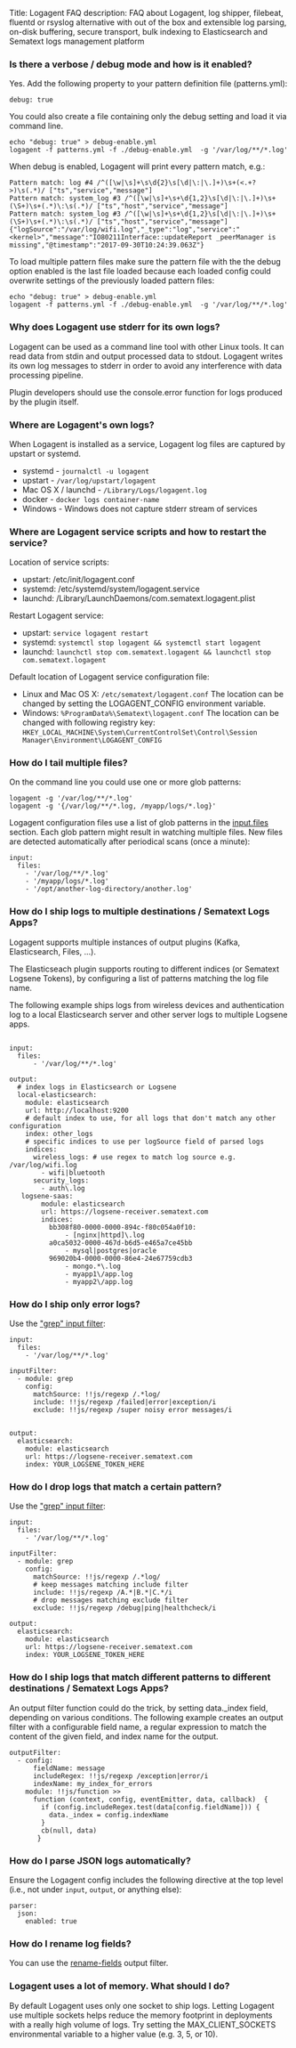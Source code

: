 Title: Logagent FAQ
description: FAQ about Logagent, log shipper, filebeat, fluentd or rsyslog alternative with out of the box and extensible log parsing, on-disk buffering, secure transport, bulk indexing to Elasticsearch and Sematext logs management platform

### Is there a verbose / debug mode and how is it enabled?

Yes. Add the following property to your pattern definition file (patterns.yml): 

```
debug: true
```

You could also create a file containing only the debug setting and load it via command line. 

```
echo "debug: true" > debug-enable.yml
logagent -f patterns.yml -f ./debug-enable.yml  -g '/var/log/**/*.log'
```

When debug is enabled, Logagent will print every pattern match, e.g.: 

```
Pattern match: log #4 /^([\w|\s]+\s\d{2}\s[\d|\:|\.]+)\s+(<.+?>)\s(.*)/ ["ts","service","message"]
Pattern match: system_log #3 /^([\w|\s]+\s+\d{1,2}\s[\d|\:|\.]+)\s+(\S+)\s+(.*)\:\s(.*)/ ["ts","host","service","message"]
Pattern match: system_log #3 /^([\w|\s]+\s+\d{1,2}\s[\d|\:|\.]+)\s+(\S+)\s+(.*)\:\s(.*)/ ["ts","host","service","message"]
{"logSource":"/var/log/wifi.log","_type":"log","service":"<kernel>","message":"IO80211Interface::updateReport _peerManager is missing","@timestamp":"2017-09-30T10:24:39.063Z"}
```

To load multiple pattern files make sure the pattern file with the the debug option enabled is the last file loaded because each loaded config could overwrite settings of the previously loaded pattern files:

``` 
echo "debug: true" > debug-enable.yml
logagent -f patterns.yml -f ./debug-enable.yml  -g '/var/log/**/*.log'
```

### Why does Logagent use stderr for its own logs?

Logagent can be used as a command line tool with other Linux tools.  It can read data from stdin and output processed data to stdout. Logagent writes its own log messages to stderr in order to avoid any interference with data processing pipeline. 

Plugin developers should use the console.error function for logs produced by the plugin itself. 


### Where are Logagent's own logs? 

When Logagent is installed as a service, Logagent log files are captured by upstart or systemd. 

- systemd - `journalctl -u logagent`
- upstart - `/var/log/upstart/logagent`
- Mac OS X / launchd - `/Library/Logs/logagent.log`
- docker - `docker logs container-name`
- Windows - Windows does not capture stderr stream of services 

### Where are Logagent service scripts and how to restart the service?

Location of service scripts:

- upstart: /etc/init/logagent.conf
- systemd: /etc/systemd/system/logagent.service
- launchd: /Library/LaunchDaemons/com.sematext.logagent.plist

Restart Logagent service:

- upstart: `service logagent restart`
- systemd: `systemctl stop logagent && systemctl start logagent`
- launchd: `launchctl stop com.sematext.logagent && launchctl stop com.sematext.logagent`


Default location of Logagent service configuration file:

- Linux and Mac OS X: `/etc/sematext/logagent.conf`
  The location can be changed by setting the LOGAGENT_CONFIG environment variable. 
- Windows: `%ProgramData%\Sematext\logagent.conf`
  The location can be changed with following registry key: 
  `HKEY_LOCAL_MACHINE\System\CurrentControlSet\Control\Session Manager\Environment\LOGAGENT_CONFIG`


### How do I tail multiple files?

On the command line you could use one or more glob patterns: 

```
logagent -g '/var/log/**/*.log'
logagent -g '{/var/log/**/*.log, /myapp/logs/*.log}'
```

Logagent configuration files use a list of glob patterns in the [input.files](https://www.sematext.com/docs/logagent/input-plugin-files/) section. Each glob pattern might result in watching multiple files. New files are detected automatically after periodical scans (once a minute):

```
input:
  files:
    - '/var/log/**/*.log'
    - '/myapp/logs/*.log'
    - '/opt/another-log-directory/another.log'
```


### How do I ship logs to multiple destinations / Sematext Logs Apps?

Logagent supports multiple instances of output plugins (Kafka, Elasticsearch, Files, ...). 

The Elasticseach plugin supports routing to different indices (or Sematext Logsene Tokens), by configuring a list of patterns matching the log file name. 

The following example ships logs from wireless devices and authentication log to a local Elasticsearch server and other server logs to multiple Logsene apps. 

```

input:
  files:
      - '/var/log/**/*.log'

output:
  # index logs in Elasticsearch or Logsene
  local-elasticsearch: 
    module: elasticsearch
    url: http://localhost:9200
    # default index to use, for all logs that don't match any other configuration
    index: other_logs
    # specific indices to use per logSource field of parsed logs
    indices: 
      wireless_logs: # use regex to match log source e.g. /var/log/wifi.log
        - wifi|bluetooth
      security_logs: 
        - auth\.log
   logsene-saas:
        module: elasticsearch
        url: https://logsene-receiver.sematext.com
        indices:
          bb308f80-0000-0000-894c-f80c054a0f10:
              - [nginx|httpd]\.log
          a0ca5032-0000-467d-b6d5-e465a7ce45bb
              - mysql|postgres|oracle
          969020b4-0000-0000-86e4-24e67759cdb3
              - mongo.*\.log
              - myapp1\/app.log
              - myapp2\/app.log
```

### How do I ship only error logs?

Use the ["grep" input filter](http://sematext.com/docs/logagent/input-filter-grep/): 

```
input: 
  files:
    - '/var/log/**/*.log'

inputFilter:
  - module: grep
    config:
      matchSource: !!js/regexp /.*log/
      include: !!js/regexp /failed|error|exception/i
      exclude: !!js/regexp /super noisy error messages/i


output:
  elasticsearch:
    module: elasticsearch
    url: https://logsene-receiver.sematext.com
    index: YOUR_LOGSENE_TOKEN_HERE

```


### How do I drop logs that match a certain pattern?

Use the ["grep" input filter](http://sematext.com/docs/logagent/input-filter-grep/): 

```
input: 
  files:
    - '/var/log/**/*.log'

inputFilter:
  - module: grep
    config:
      matchSource: !!js/regexp /.*log/
      # keep messages matching include filter
      include: !!js/regexp /A.*|B.*|C.*/i
      # drop messages matching exclude filter
      exclude: !!js/regexp /debug|ping|healthcheck/i

output:
  elasticsearch:
    module: elasticsearch
    url: https://logsene-receiver.sematext.com
    index: YOUR_LOGSENE_TOKEN_HERE

```

### How do I ship logs that match different patterns to different destinations / Sematext Logs Apps?

An output filter function could do the trick, by setting data.\_index field, depending on various conditions. The following example creates an output filter with a configurable field name, a regular expression to match the content of the given field, and index name for the output. 

```
outputFilter:
  - config:
      fieldName: message
      includeRegex: !!js/regexp /exception|error/i
      indexName: my_index_for_errors
    module: !!js/function >> 
      function (context, config, eventEmitter, data, callback)  {
        if (config.includeRegex.test(data[config.fieldName])) {
          data._index = config.indexName
        }
        cb(null, data)
       }
```

### How do I parse JSON logs automatically?

Ensure the Logagent config includes the following directive at the top level (i.e., not under `input`, `output`, or anything else):

```
parser:
  json: 
    enabled: true
```

### How do I rename log fields?

You can use the [rename-fields](./output-filter-renamefields/) output filter.


### Logagent uses a lot of memory.  What should I do?
By default Logagent uses only one socket to ship logs.  Letting Logagent use multiple sockets helps reduce the memory footprint in deployments with a really high volume of logs.  Try setting the MAX_CLIENT_SOCKETS environmental variable to a higher value (e.g. 3, 5, or 10).


